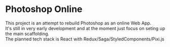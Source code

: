 # Photoshop Online

This project is an attempt to rebuild Photoshop as an online Web App.  
It's still in very early development and at the moment just focus on seting up the main scaffolding.  
The planned tech stack is React with Redux/Saga/StyledComponents/Pixi.js
